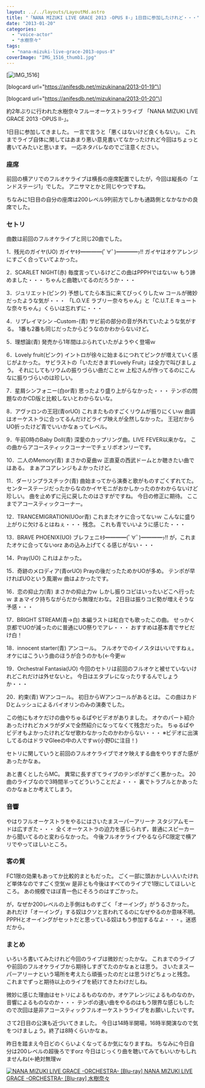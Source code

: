```yaml
---
layout: ../../layouts/LayoutMd.astro
title: "「NANA MIZUKI LIVE GRACE 2013 -OPUS Ⅱ-」1日目に参加したけれど・・・"
date: "2013-01-20"
categories: 
  - "voice-actor"
  - "水樹奈々"
tags: 
  - "nana-mizuki-live-grace-2013-opus-Ⅱ"
coverImage: "IMG_1516_thumb1.jpg"
---
```


[![IMG_1516](/archive/images/IMG_1516_thumb.jpg "IMG_1516")]

\[blogcard url="https://anifesdb.net/mizukinana/2013-01-19"\]

\[blogcard url="https://anifesdb.net/mizukinana/2013-01-20"\]

約2年ぶりに行われた水樹奈々フルーオーケストラライブ 「NANA MIZUKI LIVE GRACE 2013 -OPUS Ⅱ-」。

1日目に参加してきました。 一言で言うと「悪くはないけど良くもない」。 これまでライブ自体に関してはあまり悪い意見書いてなかったけれど今回はちょっと書いてみたいと思います。 一応ネタバレなのでご注意ください。

### 座席

前回の横アリでのフルオケライブは横長の座席配置でしたが，今回は縦長の「エンドステージ1」でした。 アニサマとかと同じやつですね。

ちなみに1日目の自分の座席は200レベル9列前方でしかも通路側となかなかの良席でした。

### セトリ

曲数は前回のフルオケライブと同じ20曲でした。

1．残光のガイヤ(UO) ガイヤｷﾀ━━━━(ﾟ∀ﾟ)━━━━ｯ!! ガイヤはオケアレンジにすごく合っていてよかった。

2．SCARLET NIGHT(赤) 毎度言っているけどこの曲はPPPHではないｗ もう諦めました・・・ ちゃんと曲聴いてるのだろうか・・・

3．ジュリエット(ピンク) 予想してたら本当に来てびっくりしたｗ コールが微妙だったような気が・・・ 「L.O.V.E ラブリー奈々ちゃん」と「C.U.T.E キュートな奈々ちゃん」くらいは忘れずに・・・

4．リプレイマシン –Custom-(青) サビ前の部分の音が外れていたような気がする。 1番も2番も同じだったからどうなのかわからないけど。

5．理想論(青) 発売から1年間はぶられていたがようやく登場ｗ

6．Lovely fruit(ピンク) イントロが徐々に始まるにつれてピンクが増えていく感じがよかった。 サビラストの「いただきますLovely Fruit」は全力で叫びましょう。 それにしてもリウムの振りづらい曲だことｗ 上松さんが作ってるのにこんなに振りづらいのは珍しい。

7．星屑シンフォニー(白or青) 思ったより盛り上がらなかった・・・ テンポの問題なのかCD版と比較しないとわからないな。

8．アヴァロンの王冠(青orUO) これまたものすごくリウムが振りにくいｗ 曲調はオーケストラに合ってるんだけどライブ映えが全然しなかった。 王冠だからUO折ったけど青でいいかなぁってレベル。

9．午前0時のBaby Doll(青) 深愛のカップリング曲。LIVE FEVER以来かな。 この曲からアコースティックコーナーでチェリボオンリーです。

10．二人のMemory(青) まさかの夏曲ｗ 正直夏の西武ドームとか聴きたい曲ではある。 まぁアコアレンジもよかったけど。

11．ダーリンプラスチック(青) 曲始まってから演奏と歌がものすごくずれてた。 センターステージだったからなのかイヤモニがおかしかったのかわからないけど珍しい。 曲を止めずに元に戻したのはさすがですね。 今日の修正に期待。 ここまでアコースティックコーナー。

12．TRANCEMIGRATION(UOor青) これまたオケに合ってないｗ こんなに盛り上がりに欠けるとはねぇ・・・ 残念。 これも青でいいように感じた・・・

13．BRAVE PHOENIX(UO) ブレフェニｷﾀ━━━━(ﾟ∀ﾟ)━━━━ｯ!! が，これまたオケに合ってないorz あの込み上げてくる感じがない・・・

14．Pray(UO) これはよかった。

15．奇跡のメロディア(青orUO) Prayの後だったためかUOが多め。 テンポが早ければUOという風潮ｗ 曲はよかったです。

16．恋の抑止力(青) まさかの抑止力ｗ しかし振りコピはいったいどこへ行ったｗ まぁマイク持ちながらだから無理だわな。 2日目は振りコピ勢が増えそうな予感・・・

17．BRIGHT STREAM(青→白) 本編ラストは紅白でも歌ったこの曲。 せっかく京都でUOが減ったのに普通にUO祭りでアレ・・・ おすすめは基本青でサビだけ白！

18．innocent starter(青) アンコール。 フルオケでのイノスタはいいですねぇ。 オケにはこういう曲のほうが合うのかも(←今更ｗ

19．Orchestral Fantasia(UO) 今回のセトリは前回のフルオケと被せていないけれどこれだけは外せないと。 今日はエタブレになったりするんでしょうか・・・

20．約束(青) Wアンコール。 初日からWアンコールがあるとは。 この曲はカドDとムッシュによるバイオリンのみの演奏でした。

この他にもオケだけの曲やちゅるぱやビデオがありました。 オケのパート紹介あったけれどカメラがダメで全然紹介になってなくて残念だった。 ちゅるぱやビデオもよかったけれどなぜ歌わなかったのかわからない・・・ ※ビデオに出演してるのはドラマGleeの中の人ですｗ(小野Dに注目！)

セトリに関していうと前回のフルオケライブでオケ映えする曲をやりすぎた感があったかなぁ。

あと書くとしたらMC。 異常に長すぎてライブのテンポがすごく悪かった。 20曲のライブなので3時間半ってどういうことだよ・・・ 裏でトラブルとかあったのかなぁとか考えてしまう。

### 音響

やはりフルオーケストラをやるにはさいたまスーパーアリーナ スタジアムモードは広すぎた・・・ 全くオーケストラの迫力を感じられず，普通にスピーカーから聞いてるのと変わらなかった。 今後フルオケライブやるならFC限定で横アリでやってほしいところ。

### 客の質

FC1限の効果もあってか比較的まともだった。 ごく一部に頭おかしい人いたけれど単体なのですごく空気ｗ 是非とも今後はすべてのライブで1限にしてほしいところ。 あの規模でほぼ青一色にそろうのはすごかった。

が，なぜか200レベルの上手側はものすごく「オーイング」がうるさかった。 あれだけ「オーイング」する奴はクソと言われてるのになぜやるのか意味不明。 PPPHとオーイングがセットだと思っている奴はもう参加するなよ・・・。迷惑だから。

### まとめ

いろいろ書いてみたけれど今回のライブは微妙だったかな。 これまでのライブや前回のフルオケライブから期待しすぎてたのかなぁとは思う。 さいたまスーパーアリーナという場所を考えたら頑張ったのだとは思うけどちょっと残念。 これまでずっと期待以上のライブを続けてきたわけだしね。

微妙に感じた理由はセトリによるものなのか，オケアレンジによるものなのか，音響によるものなのか・・・ テンポの速い曲をやるのはもう限界な感じもしたので次回は是非アコースティックフルオーケストラライブをお願いしたいです。

さて2日目の公演も近づいてきました。 今日は14時半開場，16時半開演なので気をつけましょう。終了は8時くらいかなぁ。

昨日を踏まえ今日どのくらいよくなってるか気になりますね。 ちなみに今日自分は200レベルの超後ろですorz 今日はじっくり曲を聴いてみてもいいかもしれませんね(←絶対無理ｗ

 [![NANA MIZUKI LIVE GRACE -ORCHESTRA- [Blu-ray]](/archive/images/519D-xmSzmL._SL160_.jpg) NANA MIZUKI LIVE GRACE -ORCHESTRA- \[Blu-ray\] 水樹奈々](https://www.amazon.co.jp/exec/obidos/ASIN/B005DIBJ0Y/mizuka123-22/ref=nosim)
